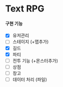 # Text RPG

#### 구현 기능
- [x] 유저관리
- [ ] 스테이지 (+맵추가)
- [x] 길드
- [x] 파티
- [ ] 전투 기능 (+몬스터추가)
- [ ] 상점
- [ ] 창고
- [ ] 데이터 처리 (파일)
